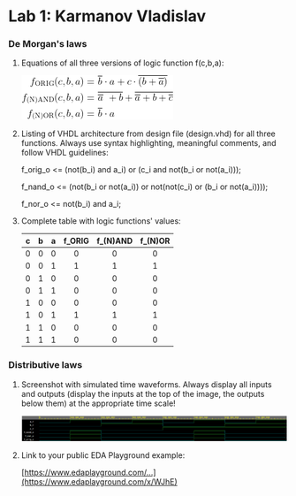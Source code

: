 # Lab 1: Karmanov Vladislav

### De Morgan's laws

1. Equations of all three versions of logic function f(c,b,a):

   ![Logic function](https://github.com/ra9ee/digital-electronics--1/blob/main/01-gates/CodeCogsEqn.png)

2. Listing of VHDL architecture from design file (design.vhd) for all three functions. Always use syntax highlighting, meaningful comments, and follow VHDL guidelines:


    f_orig_o <= (not(b_i) and a_i) or (c_i and not(b_i or not(a_i)));

    f_nand_o <= (not(b_i or not(a_i)) or not(not(c_i) or (b_i or not(a_i))));

    f_nor_o  <= not(b_i) and a_i;



3. Complete table with logic functions' values:

   | c | b |a | f_ORIG | f_(N)AND | f_(N)OR |
   | :-: | :-: | :-: | :-: | :-: | :-: |
   | 0 | 0 | 0 | 0 | 0 | 0 |
   | 0 | 0 | 1 | 1 | 1 | 1 |
   | 0 | 1 | 0 | 0 | 0 | 0 |
   | 0 | 1 | 1 | 0 | 0 | 0 |
   | 1 | 0 | 0 | 0 | 0 | 0 |
   | 1 | 0 | 1 | 1 | 1 | 1 |
   | 1 | 1 | 0 | 0 | 0 | 0 |
   | 1 | 1 | 1 | 0 | 0 | 0 |

### Distributive laws

1. Screenshot with simulated time waveforms. Always display all inputs and outputs (display the inputs at the top of the image, the outputs below them) at the appropriate time scale!

   ![your figure](https://github.com/ra9ee/digital-electronics--1/blob/main/01-gates/Screenshot.png)

2. Link to your public EDA Playground example:

   [https://www.edaplayground.com/...](https://www.edaplayground.com/x/WJhE)
